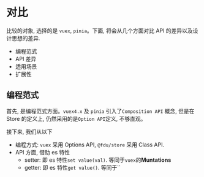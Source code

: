 # 对比

比较的对象, 选择的是 `vuex`, `pinia`。下面, 将会从几个方面对比 API 的差异以及设计思想的差异.

-   编程范式
-   API 差异
-   适用场景
-   扩展性

## 编程范式

首先, 是编程范式方面。`vuex4.x` 及 `pinia` 引入了`Composition API` 概念, 但是在 Store 的定义上, 仍然采用的是`Option API`定义, 不够直观。

接下来, 我们从以下

-   编程方式: `vuex` 采用 Options API, `@fdu/store` 采用 Class API.
-   API 方面, 借助 es 特性
    -   setter: 即 es 特性`set value(val)`. 等同于`vuex`的**Muntations**
    -   getter: 即 es 特性`get value()`. 等同于``
